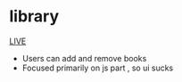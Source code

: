 # library

[LIVE](https://devnchill.github.io/library)

- Users can add and remove books
- Focused primarily on js part , so ui sucks
